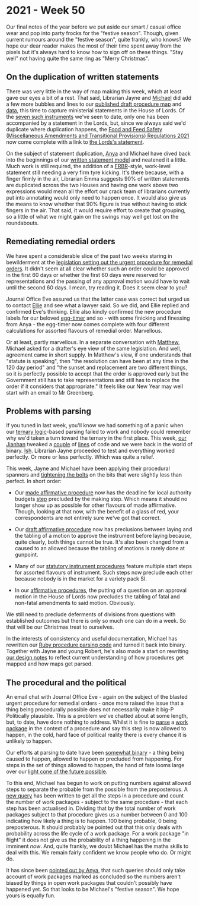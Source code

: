 # 2021 - Week 50

Our final notes of the year before we put aside our smart / casual office wear and pop into party frocks for the "festive season". Though, given current rumours around the "festive season", quite frankly, who knows? We hope our dear reader makes the most of their time spent away from the pixels but it's always hard to know how to sign off on these things. "Stay well" not having quite the same ring as "Merry Christmas".

## On the duplication of written statements

There was very little in the way of map making this week, which at least gave our eyes a bit of a rest. That said, Librarian Jayne and [Michael](https://twitter.com/fantasticlife) did add a few more bubbles and lines to our [published draft procedure map](https://ukparliament.github.io/ontologies/procedure/maps/legislation/secondary/published-drafts-under-euwa/published-drafts-under-euwa.pdf) and [data](https://ukparliament.github.io/ontologies/procedure/maps/legislation/secondary/published-drafts-under-euwa/published-drafts-under-euwa.svg), this time to capture ministerial statements in the House of Lords. Of the [seven such instruments](https://statutoryinstruments.parliament.uk/?SearchTerm=&House=&LayingBodyId=&Procedure=jaKY87jt&ParliamentaryProcess=&RecommendedForProcedureChange=&ConcernsRaisedByCommittee=&MotionToStop=&DebateScheduled=&ShowAdvanced=true) we've seen to date, only one has been accompanied by a statement in the Lords, but, since we always said we'd duplicate where duplication happens, the [Food and Feed Safety (Miscellaneous Amendments and Transitional Provisions) Regulations 2021](https://statutoryinstruments.parliament.uk/instrument/N0Q1zRqd/timeline/4SqRki0s/) now come complete with a link to [the Lords's statement](https://lordsbusiness.parliament.uk/ItemOfBusiness?itemOfBusinessId=106083&sectionId=54&businessPaperDate=2021-12-16).

On the subject of statement duplication, [Anya](https://twitter.com/bitten_) and Michael have dived back into the beginnings of our [written statement model](https://github.com/ukparliament/ontologies/blob/master/written-statement/written-statment.svg) and neatened it a little. Much work is still required, the addition of a [FRBR](https://en.wikipedia.org/wiki/Functional_Requirements_for_Bibliographic_Records)-style, work-level statement still needing a very firm tyre kicking. It's there because, with a finger firmly in the air, Librarian Emma suggests 90% of written statements are duplicated across the two Houses and having one work above two expressions would mean all the effort our crack team of librarians currently put into annotating would only need to happen once. It would also give us the means to know whether that 90% figure is true without having to stick fingers in the air. That said, it would require effort to create that grouping, so a little of what we might gain on the swings may well get lost on the roundabouts.

## Remediating remedial orders

We have spent a considerable slice of the past two weeks staring in bewilderment at the [legislation setting out the urgent procedure for remedial orders](https://www.legislation.gov.uk/ukpga/1998/42/schedule/2#schedule-2-paragraph-4). It didn't seem at all clear whether such an order could be approved in the first 60 days or whether the first 60 days were reserved for representations and the passing of any approval motion would have to wait until the second 60 days. I mean, try reading it. Does it seem clear to you?

Journal Office Eve assured us that the latter case was correct but urged us to contact [Ellie](https://twitter.com/ellie_hourigan) and see what a lawyer said. So we did, and Ellie replied and confirmed Eve's thinking. Ellie also kindly confirmed the new procedure labels for our beloved [egg-timer](https://parliament-calendar.herokuapp.com/) and so - with some finicking and finessing from Anya - the egg-timer now comes complete with four different calculations for assorted flavours of remedial order. Marvellous.

Or at least, partly marvellous. In a separate conversation with [Matthew](https://twitter.com/mattwadd), Michael asked for a drafter's eye view of the same legislation. And well, agreement came in short supply. In Matthew's view, if one understands that "statute is speaking", then "the resolution can have been at any time in the 120 day period" and "the sunset and replacement are two different things, so it is perfectly possible to accept that the order is approved early but the Government still has to take representations and still has to replace the order if it considers that appropriate." It feels like our New Year may well start with an email to Mr Greenberg.

## Problems with parsing

If you tuned in last week, you'll know we had something of a panic when our [ternary logic](https://en.wikipedia.org/wiki/Three-valued_logic)-based parsing failed to work and nobody could remember why we'd taken a turn toward the ternary in the first place. This week, [our Jianhan](https://twitter.com/jianhanzhu) tweaked a [couple](https://github.com/ukparliament/Procedures/blob/master/Procedure.Web/Controllers/WorkPackagesController.cs#L133) of [lines](https://github.com/ukparliament/Procedures/blob/master/Procedure.Web/Controllers/WorkPackagesController.cs#L137) of code and we were back in the world of binary. [Ish](https://ukparliament.github.io/ontologies/procedure/maps/meta/design-notes/#route-currentness-and-untraversability). Librarian Jayne proceeded to test and everything worked perfectly. Or more or less perfectly. Which was quite a relief.

This week, Jayne and Michael have been applying their procedural spanners and [tightening the bolts](https://trello.com/c/lRnPUifF/223-tighten-logic-to-help-parsing) on the bits that were slightly less than perfect. In short order:

* Our [made affirmative procedure](https://ukparliament.github.io/ontologies/procedure/maps/legislation/secondary/statutory-instruments/affirmative-procedures/made/made-affirmative.pdf) now has the deadline for local authority budgets [step](https://ukparliament.github.io/ontologies/procedure/procedure-ontology.html#d4e175) precluded by the making step. Which means it should no longer show up as possible for other flavours of made affirmative. Though, looking at that now, with the benefit of a glass of red, your correspondents are not entirely sure we've got that correct.

* Our [draft affirmative procedure](https://ukparliament.github.io/ontologies/procedure/maps/legislation/secondary/statutory-instruments/affirmative-procedures/draft/draft-affirmative.pdf) now has preclusions between laying and the tabling of a motion to approve the instrument before laying because, quite clearly, both things cannot be true. It's also been changed from a caused to an allowed because the tabling of motions is rarely done at gunpoint.

* Many of our [statutory instrument procedures](https://ukparliament.github.io/ontologies/procedure/maps/legislation/secondary/#statutory-instrument-procedures) feature multiple start steps for assorted flavours of instrument. Such steps now preclude each other because nobody is in the market for a variety pack SI.

* In our [affirmative procedures](https://ukparliament.github.io/ontologies/procedure/maps/legislation/secondary/#affirmative-procedures), the putting of a question on an approval motion in the House of Lords now precludes the tabling of fatal and non-fatal amendments to said motion. Obviously.

We still need to preclude deferments of divisions from questions with established outcomes but there is only so much one can do in a week. So that will be our Christmas treat to ourselves.

In the interests of consistency and useful documentation, Michael has rewritten our [Ruby procedure parsing code](https://github.com/ukparliament/procedure-parsing/tree/master/lib/parsing) and turned it back into binary. Together with Jayne and young Robert, he's also made a start on rewriting [our design notes](https://ukparliament.github.io/ontologies/procedure/maps/meta/design-notes/) to reflect current understanding of how procedures get mapped and how maps get parsed.

## The procedural and the political

An email chat with Journal Office Eve - again on the subject of the blasted urgent procedure for remedial orders - once more raised the issue that a thing being procedurally possible does not necessarily make it big-P Politically plausible. This is a problem we've chatted about at some length, but, to date, have done nothing to address. Whilst it is fine to [parse](https://ukparliament.github.io/ontologies/procedure/maps/meta/design-notes/#parsing-work-packages-subject-to-a-procedure) a [work package](https://ukparliament.github.io/ontologies/procedure/procedure-ontology.html#d4e222) in the context of a procedure and say this step is now allowed to happen, in the cold, hard face of political reality there is every chance it is unlikely to happen.

Our efforts at parsing to date have been [somewhat binary](https://ukparliament.github.io/ontologies/procedure/maps/meta/design-notes/#potential-states-of-a-business-step) - a thing being caused to happen, allowed to happen or precluded from happening. For steps in the set of things allowed to happen, the hand of fate looms large over our [light cone of the future possible](https://thevoroscope.com/2017/02/24/the-futures-cone-use-and-history/).

To this end, Michael has begun to work on putting numbers against allowed steps to separate the probable from the possible from the preposterous. A [new query](https://github.com/ukparliament/procedure-parsing/blob/master/app/models/parliamentary_procedure.rb#L32) has been written to get all the steps in a procedure and count the number of work packages - subject to the same procedure - that each step has been actualised in. Dividing that by the total number of work packages subject to that procedure gives us a number between 0 and 100 indicating how likely a thing is to happen. 100 being probable, 0 being preposterous. It should probably be pointed out that this only deals with probability across the life cycle of a work package. For a work package "in flight" it does not give us the probability of a thing happening in the imminent *now*. And, quite frankly, we doubt Michael has the maths skills to deal with this. We remain fairly confident we know people who do. Or might do.

It has since been [pointed out by Anya](https://twitter.com/bitten_/status/1471917672799555588), that such queries should only take account of work packages marked as concluded so the numbers aren't biased by things in open work packages that couldn't possibly have happened yet. So that looks to be Michael's "festive season". We hope yours is equally fun.